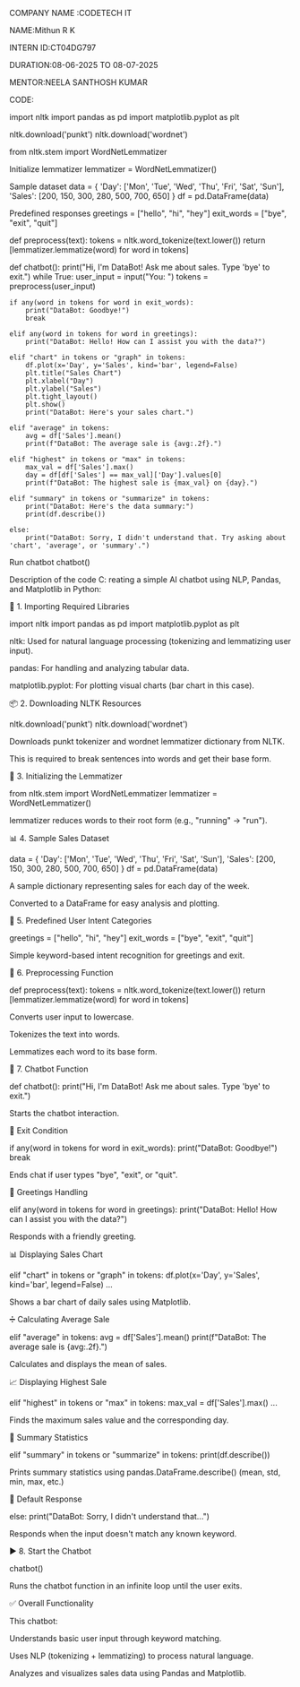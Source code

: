 COMPANY NAME :CODETECH IT

NAME:Mithun R K

INTERN ID:CT04DG797

DURATION:08-06-2025 TO 08-07-2025

MENTOR:NEELA SANTHOSH KUMAR

CODE:

import nltk import pandas as pd import matplotlib.pyplot as plt

nltk.download('punkt') nltk.download('wordnet')

from nltk.stem import WordNetLemmatizer

Initialize lemmatizer
lemmatizer = WordNetLemmatizer()

Sample dataset
data = { 'Day': ['Mon', 'Tue', 'Wed', 'Thu', 'Fri', 'Sat', 'Sun'], 'Sales': [200, 150, 300, 280, 500, 700, 650] } df = pd.DataFrame(data)

Predefined responses
greetings = ["hello", "hi", "hey"] exit_words = ["bye", "exit", "quit"]

def preprocess(text): tokens = nltk.word_tokenize(text.lower()) return [lemmatizer.lemmatize(word) for word in tokens]

def chatbot(): print("Hi, I'm DataBot! Ask me about sales. Type 'bye' to exit.") while True: user_input = input("You: ") tokens = preprocess(user_input)

    if any(word in tokens for word in exit_words):
        print("DataBot: Goodbye!")
        break

    elif any(word in tokens for word in greetings):
        print("DataBot: Hello! How can I assist you with the data?")

    elif "chart" in tokens or "graph" in tokens:
        df.plot(x='Day', y='Sales', kind='bar', legend=False)
        plt.title("Sales Chart")
        plt.xlabel("Day")
        plt.ylabel("Sales")
        plt.tight_layout()
        plt.show()
        print("DataBot: Here's your sales chart.")

    elif "average" in tokens:
        avg = df['Sales'].mean()
        print(f"DataBot: The average sale is {avg:.2f}.")

    elif "highest" in tokens or "max" in tokens:
        max_val = df['Sales'].max()
        day = df[df['Sales'] == max_val]['Day'].values[0]
        print(f"DataBot: The highest sale is {max_val} on {day}.")

    elif "summary" in tokens or "summarize" in tokens:
        print("DataBot: Here's the data summary:")
        print(df.describe())

    else:
        print("DataBot: Sorry, I didn't understand that. Try asking about 'chart', 'average', or 'summary'.")
Run chatbot
chatbot()

Description of the code C: reating a simple AI chatbot using NLP, Pandas, and Matplotlib in Python:

🔧 1. Importing Required Libraries

import nltk import pandas as pd import matplotlib.pyplot as plt

nltk: Used for natural language processing (tokenizing and lemmatizing user input).

pandas: For handling and analyzing tabular data.

matplotlib.pyplot: For plotting visual charts (bar chart in this case).

📦 2. Downloading NLTK Resources

nltk.download('punkt') nltk.download('wordnet')

Downloads punkt tokenizer and wordnet lemmatizer dictionary from NLTK.

This is required to break sentences into words and get their base form.

🧠 3. Initializing the Lemmatizer

from nltk.stem import WordNetLemmatizer lemmatizer = WordNetLemmatizer()

lemmatizer reduces words to their root form (e.g., "running" → "run").

📊 4. Sample Sales Dataset

data = { 'Day': ['Mon', 'Tue', 'Wed', 'Thu', 'Fri', 'Sat', 'Sun'], 'Sales': [200, 150, 300, 280, 500, 700, 650] } df = pd.DataFrame(data)

A sample dictionary representing sales for each day of the week.

Converted to a DataFrame for easy analysis and plotting.

💬 5. Predefined User Intent Categories

greetings = ["hello", "hi", "hey"] exit_words = ["bye", "exit", "quit"]

Simple keyword-based intent recognition for greetings and exit.

🧹 6. Preprocessing Function

def preprocess(text): tokens = nltk.word_tokenize(text.lower()) return [lemmatizer.lemmatize(word) for word in tokens]

Converts user input to lowercase.

Tokenizes the text into words.

Lemmatizes each word to its base form.

🤖 7. Chatbot Function

def chatbot(): print("Hi, I'm DataBot! Ask me about sales. Type 'bye' to exit.")

Starts the chatbot interaction.

🚪 Exit Condition

if any(word in tokens for word in exit_words): print("DataBot: Goodbye!") break

Ends chat if user types "bye", "exit", or "quit".

👋 Greetings Handling

elif any(word in tokens for word in greetings): print("DataBot: Hello! How can I assist you with the data?")

Responds with a friendly greeting.

📊 Displaying Sales Chart

elif "chart" in tokens or "graph" in tokens: df.plot(x='Day', y='Sales', kind='bar', legend=False) ...

Shows a bar chart of daily sales using Matplotlib.

➗ Calculating Average Sale

elif "average" in tokens: avg = df['Sales'].mean() print(f"DataBot: The average sale is {avg:.2f}.")

Calculates and displays the mean of sales.

📈 Displaying Highest Sale

elif "highest" in tokens or "max" in tokens: max_val = df['Sales'].max() ...

Finds the maximum sales value and the corresponding day.

🧾 Summary Statistics

elif "summary" in tokens or "summarize" in tokens: print(df.describe())

Prints summary statistics using pandas.DataFrame.describe() (mean, std, min, max, etc.)

🤷 Default Response

else: print("DataBot: Sorry, I didn't understand that...")

Responds when the input doesn't match any known keyword.

▶ 8. Start the Chatbot

chatbot()

Runs the chatbot function in an infinite loop until the user exits.

✅ Overall Functionality

This chatbot:

Understands basic user input through keyword matching.

Uses NLP (tokenizing + lemmatizing) to process natural language.

Analyzes and visualizes sales data using Pandas and Matplotlib.
